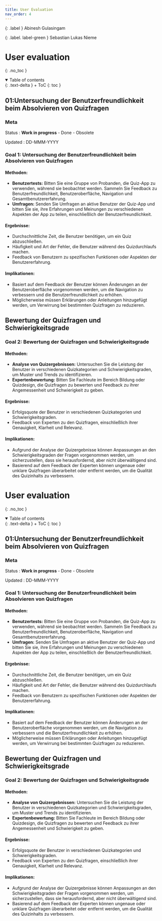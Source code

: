 ```yaml
---
title: User Evaluation
nav_order: 4
---
```



{: .label }
Abinesh Gulasingam

{: .label. label-green }
Sebastian Lukas Nieme

# User evaluation
{: .no_toc }

<details open markdown="block">
{: .text-delta }
<summary>Table of contents</summary>
+ ToC
{: toc }
</details>

## 01:Untersuchung der Benutzerfreundlichkeit beim Absolvieren von Quizfragen


### Meta

Status
: **Work in progress** - Done - Obsolete

Updated
: DD-MMM-YYYY

### Goal 1: Untersuchung der Benutzerfreundlichkeit beim Absolvieren von Quizfragen

#### Methoden:
- **Benutzertests:** Bitten Sie eine Gruppe von Probanden, die Quiz-App zu verwenden, während sie beobachtet werden. Sammeln Sie Feedback zu Benutzerfreundlichkeit, Benutzeroberfläche, Navigation und Gesamtbenutzererfahrung.
- **Umfragen:** Senden Sie Umfragen an aktive Benutzer der Quiz-App und bitten Sie sie, ihre Erfahrungen und Meinungen zu verschiedenen Aspekten der App zu teilen, einschließlich der Benutzerfreundlichkeit.

#### Ergebnisse:
- Durchschnittliche Zeit, die Benutzer benötigen, um ein Quiz abzuschließen.
- Häufigkeit und Art der Fehler, die Benutzer während des Quizdurchlaufs machen.
- Feedback von Benutzern zu spezifischen Funktionen oder Aspekten der Benutzererfahrung.

#### Implikationen:
- Basiert auf dem Feedback der Benutzer können Änderungen an der Benutzeroberfläche vorgenommen werden, um die Navigation zu verbessern und die Benutzerfreundlichkeit zu erhöhen.
- Möglicherweise müssen Erklärungen oder Anleitungen hinzugefügt werden, um Verwirrung bei bestimmten Quizfragen zu reduzieren.

## Bewertung der Quizfragen und Schwierigkeitsgrade


### Goal 2: Bewertung der Quizfragen und Schwierigkeitsgrade

#### Methoden:
- **Analyse von Quizergebnissen:** Untersuchen Sie die Leistung der Benutzer in verschiedenen Quizkategorien und Schwierigkeitsgraden, um Muster und Trends zu identifizieren.
- **Expertenbewertung:** Bitten Sie Fachleute im Bereich Bildung oder Quizdesign, die Quizfragen zu bewerten und Feedback zu ihrer Angemessenheit und Schwierigkeit zu geben.

#### Ergebnisse:
- Erfolgsquote der Benutzer in verschiedenen Quizkategorien und Schwierigkeitsgraden.
- Feedback von Experten zu den Quizfragen, einschließlich ihrer Genauigkeit, Klarheit und Relevanz.

#### Implikationen:
- Aufgrund der Analyse der Quizergebnisse können Anpassungen an den Schwierigkeitsgraden der Fragen vorgenommen werden, um sicherzustellen, dass sie herausfordernd, aber nicht überwältigend sind.
- Basierend auf dem Feedback der Experten können ungenaue oder unklare Quizfragen überarbeitet oder entfernt werden, um die Qualität des Quizinhalts zu verbessern.

# User evaluation
{: .no_toc }

<details open markdown="block">
{: .text-delta }
<summary>Table of contents</summary>
+ ToC
{: toc }
</details>

## 01:Untersuchung der Benutzerfreundlichkeit beim Absolvieren von Quizfragen


### Meta

Status
: **Work in progress** - Done - Obsolete

Updated
: DD-MMM-YYYY

### Goal 1: Untersuchung der Benutzerfreundlichkeit beim Absolvieren von Quizfragen

#### Methoden:
- **Benutzertests:** Bitten Sie eine Gruppe von Probanden, die Quiz-App zu verwenden, während sie beobachtet werden. Sammeln Sie Feedback zu Benutzerfreundlichkeit, Benutzeroberfläche, Navigation und Gesamtbenutzererfahrung.
- **Umfragen:** Senden Sie Umfragen an aktive Benutzer der Quiz-App und bitten Sie sie, ihre Erfahrungen und Meinungen zu verschiedenen Aspekten der App zu teilen, einschließlich der Benutzerfreundlichkeit.

#### Ergebnisse:
- Durchschnittliche Zeit, die Benutzer benötigen, um ein Quiz abzuschließen.
- Häufigkeit und Art der Fehler, die Benutzer während des Quizdurchlaufs machen.
- Feedback von Benutzern zu spezifischen Funktionen oder Aspekten der Benutzererfahrung.

#### Implikationen:
- Basiert auf dem Feedback der Benutzer können Änderungen an der Benutzeroberfläche vorgenommen werden, um die Navigation zu verbessern und die Benutzerfreundlichkeit zu erhöhen.
- Möglicherweise müssen Erklärungen oder Anleitungen hinzugefügt werden, um Verwirrung bei bestimmten Quizfragen zu reduzieren.

## Bewertung der Quizfragen und Schwierigkeitsgrade


### Goal 2: Bewertung der Quizfragen und Schwierigkeitsgrade

#### Methoden:
- **Analyse von Quizergebnissen:** Untersuchen Sie die Leistung der Benutzer in verschiedenen Quizkategorien und Schwierigkeitsgraden, um Muster und Trends zu identifizieren.
- **Expertenbewertung:** Bitten Sie Fachleute im Bereich Bildung oder Quizdesign, die Quizfragen zu bewerten und Feedback zu ihrer Angemessenheit und Schwierigkeit zu geben.

#### Ergebnisse:
- Erfolgsquote der Benutzer in verschiedenen Quizkategorien und Schwierigkeitsgraden.
- Feedback von Experten zu den Quizfragen, einschließlich ihrer Genauigkeit, Klarheit und Relevanz.

#### Implikationen:
- Aufgrund der Analyse der Quizergebnisse können Anpassungen an den Schwierigkeitsgraden der Fragen vorgenommen werden, um sicherzustellen, dass sie herausfordernd, aber nicht überwältigend sind.
- Basierend auf dem Feedback der Experten können ungenaue oder unklare Quizfragen überarbeitet oder entfernt werden, um die Qualität des Quizinhalts zu verbessern.
